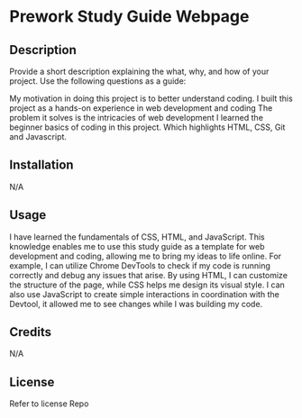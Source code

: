# Prework Study Guide Webpage

## Description

Provide a short description explaining the what, why, and how of your project. Use the following questions as a guide:

My motivation in doing this project is to better understand coding.
I built this project as a hands-on experience in web development and coding
The problem it solves is the intricacies of web development
I learned the beginner basics of coding in this project. Which highlights HTML, CSS, Git and Javascript. 


## Installation


N/A

## Usage

I have learned the fundamentals of CSS, HTML, and JavaScript. This knowledge enables me to use this study guide as a template for web development and coding, allowing me to bring my ideas to life online. For example, I can utilize Chrome DevTools to check if my code is running correctly and debug any issues that arise. By using HTML, I can customize the structure of the page, while CSS helps me design its visual style. I can also use JavaScript to create simple interactions in coordination with the Devtool, it allowed me to see changes while I was building my code. 

## Credits

N/A

## License

Refer to license Repo 

